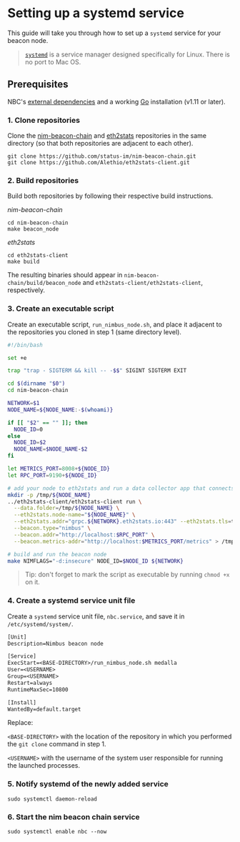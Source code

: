 # Setting up a systemd service

This guide will take you through how to set up a `systemd` service for your beacon node.
> [`systemd`](https://www.freedesktop.org/wiki/Software/systemd/) is a service manager designed specifically for Linux. There is no port to Mac OS.

## Prerequisites

NBC's [external dependencies](./install.md#external-dependencies) and a working [Go](https://golang.org/doc/install) installation (v1.11 or later).

### 1. Clone repositories

Clone the [nim-beacon-chain](https://github.com/status-im/nim-beacon-chain) and [eth2stats](https://github.com/Alethio/eth2stats-client) repositories in the same directory (so that both repositories are adjacent to each other).

```console
git clone https://github.com/status-im/nim-beacon-chain.git
git clone https://github.com/Alethio/eth2stats-client.git
```

### 2. Build repositories

Build both repositories by following their respective build instructions. 

*nim-beacon-chain*
```console
cd nim-beacon-chain
make beacon_node
```


*eth2stats*
```console
cd eth2stats-client
make build
```

The resulting binaries should appear in `nim-beacon-chain/build/beacon_node` and `eth2stats-client/eth2stats-client`, respectively.

### 3. Create an executable script

Create an executable script, `run_nimbus_node.sh`, and place it adjacent to the repositories you cloned in step 1 (same directory level).

```bash
#!/bin/bash

set +e

trap "trap - SIGTERM && kill -- -$$" SIGINT SIGTERM EXIT

cd $(dirname "$0")
cd nim-beacon-chain

NETWORK=$1
NODE_NAME=${NODE_NAME:-$(whoami)}

if [[ "$2" == "" ]]; then
  NODE_ID=0
else
  NODE_ID=$2
  NODE_NAME=$NODE_NAME-$2
fi

let METRICS_PORT=8008+${NODE_ID}
let RPC_PORT=9190+${NODE_ID}

# add your node to eth2stats and run a data collector app that connects to your beacon chain client
mkdir -p /tmp/${NODE_NAME}
../eth2stats-client/eth2stats-client run \
  --data.folder=/tmp/${NODE_NAME} \
  --eth2stats.node-name="${NODE_NAME}" \
  --eth2stats.addr="grpc.${NETWORK}.eth2stats.io:443" --eth2stats.tls=true \
  --beacon.type="nimbus" \
  --beacon.addr="http://localhost:$RPC_PORT" \
  --beacon.metrics-addr="http://localhost:$METRICS_PORT/metrics" > /tmp/ethstats.$NODE_NAME.log 2>&1 &

# build and run the beacon node
make NIMFLAGS="-d:insecure" NODE_ID=$NODE_ID ${NETWORK}
```

> Tip: don't forget to mark the script as executable by running `chmod +x` on it.

### 4. Create a systemd service unit file

Create a `systemd` service unit file, `nbc.service`, and save it in `/etc/systemd/system/`.

```txt
[Unit]
Description=Nimbus beacon node

[Service]
ExecStart=<BASE-DIRECTORY>/run_nimbus_node.sh medalla
User=<USERNAME>
Group=<USERNAME>
Restart=always
RuntimeMaxSec=10800

[Install]
WantedBy=default.target

```

Replace:

`<BASE-DIRECTORY>` with the location of the repository in which you performed the `git clone` command in step 1.

`<USERNAME>` with the username of the system user responsible for running the launched processes.

### 5. Notify systemd of the newly added service

```console
sudo systemctl daemon-reload
```

### 6. Start the nim beacon chain service

```console
sudo systemctl enable nbc --now
```
